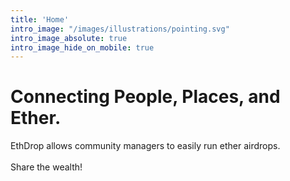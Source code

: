 ```yaml
---
title: 'Home'
intro_image: "/images/illustrations/pointing.svg"
intro_image_absolute: true
intro_image_hide_on_mobile: true
---
```


# Connecting People, Places, and Ether.

EthDrop allows community managers to easily run ether airdrops. <br/><br/> Share the wealth! <br/>
